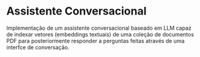 # Assistente Conversacional

Implementação de um assistente conversacional baseado em LLM capaz de indexar vetores (embeddings textuais) de uma coleção de documentos PDF para posteriormente responder a perguntas feitas através de uma interfce de conversação.
 
